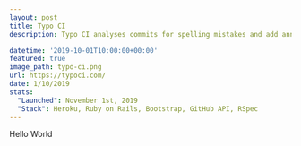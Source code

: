```yaml
---
layout: post
title: Typo CI
description: Typo CI analyses commits for spelling mistakes and add annotations to Pull Requests.

datetime: '2019-10-01T10:00:00+00:00'
featured: true
image_path: typo-ci.png
url: https://typoci.com/
date: 1/10/2019
stats:
  "Launched": November 1st, 2019
  "Stack": Heroku, Ruby on Rails, Bootstrap, GitHub API, RSpec
---
```


Hello World
